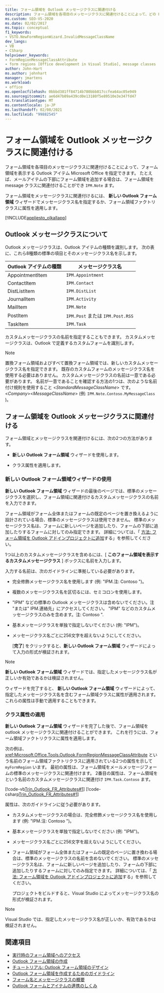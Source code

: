 ```yaml
---
title: フォーム領域を Outlook メッセージクラスに関連付ける
description: フォーム領域を各項目のメッセージクラスに関連付けることによって、どの Microsoft Office Outlook アイテムにフォーム領域を表示するかを指定する方法について説明します。
ms.custom: SEO-VS-2020
ms.date: 02/02/2017
ms.topic: conceptual
f1_keywords:
- VSTO.NewFormRegionWizard.InvalidMessageClassName
dev_langs:
- VB
- CSharp
helpviewer_keywords:
- FormRegionMessageClassAttribute
- form regions [Office development in Visual Studio], message classes
author: John-Hart
ms.author: johnhart
manager: jmartens
ms.workload:
- office
ms.openlocfilehash: 0bbbd381ff84714b780bbb817ccfea64ac05e949
ms.sourcegitcommit: ae6d47b09a439cd0e13180f5e89510e3e347fd47
ms.translationtype: MT
ms.contentlocale: ja-JP
ms.lasthandoff: 02/08/2021
ms.locfileid: "99882545"
---
```

# <a name="associate-a-form-region-with-an-outlook-message-class"></a>フォーム領域を Outlook メッセージクラスに関連付ける
  フォーム領域を各項目のメッセージクラスに関連付けることによって、フォーム領域を表示する Outlook アイテム Microsoft Office を指定できます。 たとえば、メールアイテムの下部にフォーム領域を追加する場合は、フォーム領域を message クラスに関連付けることができ `IPM.Note` ます。

 フォーム領域をメッセージクラスに関連付けるには、 **新しい Outlook フォーム領域** ウィザードでメッセージクラス名を指定するか、フォーム領域ファクトリクラスに属性を適用します。

 [!INCLUDE[appliesto_olkallapp](../vsto/includes/appliesto-olkallapp-md.md)]

## <a name="understand-outlook-message-classes"></a>Outlook メッセージクラスについて
 Outlook メッセージクラスは、Outlook アイテムの種類を識別します。 次の表に、これら8種類の標準の項目とそのメッセージクラス名を示します。

|Outlook アイテムの種類|メッセージクラス名|
|-----------------------|------------------------|
|AppointmentItem|`IPM.Appointment`|
|ContactItem|`IPM.Contact`|
|DistListItem|`IPM.DistList`|
|JournalItem|`IPM.Activity`|
|MailItem|`IPM.Note`|
|PostItem|`IPM.Post` または `IPM.Post.RSS`|
|TaskItem|`IPM.Task`|

 カスタムメッセージクラスの名前を指定することもできます。 カスタムメッセージクラスは、Outlook で定義するカスタムフォームを識別します。

> [!NOTE]
> 置換フォーム領域およびすべて置換フォーム領域では、新しいカスタムメッセージクラス名を指定できます。 既存のカスタムフォームのメッセージクラス名を使用する必要はありません。 カスタムメッセージクラスの名前は一意である必要があります。 名前が一意であることを確認する方法の1つは、次のような名前付け規則を使用すること \<*StandardMessageClassName*> です。 \<*Company*>\<*MessageClassName*> (例: `IPM.Note.Contoso.MyMessageClass` )。

## <a name="associate-a-form-region-with-an-outlook-message-class"></a>フォーム領域を Outlook メッセージクラスに関連付ける
 フォーム領域とメッセージクラスを関連付けるには、次の2つの方法があります。

- **新しい Outlook フォーム領域** ウィザードを使用します。

- クラス属性を適用します。

### <a name="use-the-new-outlook-form-region-wizard"></a>新しい Outlook フォーム領域ウィザードの使用
 **新しい Outlook フォーム領域** ウィザードの最後のページでは、標準のメッセージクラスを選択し、フォーム領域に関連付けるカスタムメッセージクラスの名前を入力できます。

 フォーム領域がフォーム全体またはフォームの既定のページを置き換えるように設計されている場合、標準のメッセージクラスは使用できません。 標準のメッセージクラス名は、フォームに新しいページを追加したり、フォームの下部に追加したりするフォームに対してのみ指定できます。 詳細については、「 [方法: フォーム領域を Outlook アドインプロジェクトに追加](../vsto/how-to-add-a-form-region-to-an-outlook-add-in-project.md)する」を参照してください。

 1つ以上のカスタムメッセージクラスを含めるには、[ **このフォーム領域を表示するカスタムメッセージクラス** ] ボックスに名前を入力します。

 入力する名前は、次のガイドラインに準拠している必要があります。

- 完全修飾メッセージクラス名を使用します (例: "IPM.注: Contoso ")。

- 複数のメッセージクラス名を区切るには、セミコロンを使用します。

- "IPM" などの標準の Outlook メッセージクラスは含めないでください。注 "または" IPM.連絡先」にアクセスしてください。 "IPM" などのカスタムメッセージクラスのみを含めます。注: Contoso ".

- 基本メッセージクラスを単独で指定しないでください (例: "IPM")。

- メッセージクラス名ごとに256文字を超えないようにしてください。

  [**完了**] をクリックすると、**新しい Outlook フォーム領域** ウィザードによって入力の形式が検証されます。

> [!NOTE]
> **新しい Outlook フォーム領域** ウィザードでは、指定したメッセージクラス名が正しいか有効であるかは検証されません。

 ウィザードを完了すると、 **新しい Outlook フォーム領域** ウィザードによって、指定したメッセージクラス名を含むフォーム領域クラスに属性が適用されます。 これらの属性は手動で適用することもできます。

### <a name="apply-class-attributes"></a>クラス属性の適用
 **新しい Outlook フォーム領域** ウィザードを完了した後で、フォーム領域を outlook メッセージクラスに関連付けることができます。 これを行うには、フォーム領域ファクトリクラスに属性を適用します。

 次の例は、 <xref:Microsoft.Office.Tools.Outlook.FormRegionMessageClassAttribute> という名前のフォーム領域ファクトリクラスに適用されている2つの属性を示して `myFormRegion` います。 最初の属性は、フォーム領域をメールメッセージフォームの標準のメッセージクラスに関連付けます。 2番目の属性は、フォーム領域をという名前のカスタムメッセージクラスに関連付け `IPM.Task.Contoso` ます。

 [!code-vb[Trin_Outlook_FR_Attributes#1](../vsto/codesnippet/VisualBasic/Trin_Outlook_FR_Attributes/FormRegion1.vb#1)]
 [!code-csharp[Trin_Outlook_FR_Attributes#1](../vsto/codesnippet/CSharp/Trin_Outlook_FR_Attributes/FormRegion1.cs#1)]

 属性は、次のガイドラインに従う必要があります。

- カスタムメッセージクラスの場合は、完全修飾メッセージクラス名を使用します (例: "IPM.注: Contoso ")。

- 基本メッセージクラスを単独で指定しないでください (例: "IPM")。

- メッセージクラス名ごとに256文字を超えないようにしてください。

- フォーム領域がフォーム全体またはフォームの既定のページに置き換わる場合は、標準のメッセージクラスの名前を含めないでください。 標準のメッセージクラス名は、フォームに新しいページを追加したり、フォームの下部に追加したりするフォームに対してのみ指定できます。 詳細については、「 [方法: フォーム領域を Outlook アドインプロジェクトに追加](../vsto/how-to-add-a-form-region-to-an-outlook-add-in-project.md)する」を参照してください。

  プロジェクトをビルドすると、Visual Studio によってメッセージクラス名の形式が検証されます。

> [!NOTE]
> Visual Studio では、指定したメッセージクラス名が正しいか、有効であるかは検証されません。

## <a name="see-also"></a>関連項目
- [実行時のフォーム領域へのアクセス](../vsto/accessing-a-form-region-at-run-time.md)
- [Outlook フォーム領域の作成](../vsto/creating-outlook-form-regions.md)
- [チュートリアル: Outlook フォーム領域のデザイン](../vsto/walkthrough-designing-an-outlook-form-region.md)
- [Outlook フォーム領域を作成するためのガイドライン](../vsto/guidelines-for-creating-outlook-form-regions.md)
- [フォーム名とメッセージクラスの概要](/office/vba/outlook/Concepts/Forms/form-name-and-message-class-overview)
- [Outlook フォームとアイテムの連携のしくみ](/office/vba/outlook/Concepts/Forms/how-outlook-forms-and-items-work-together)
